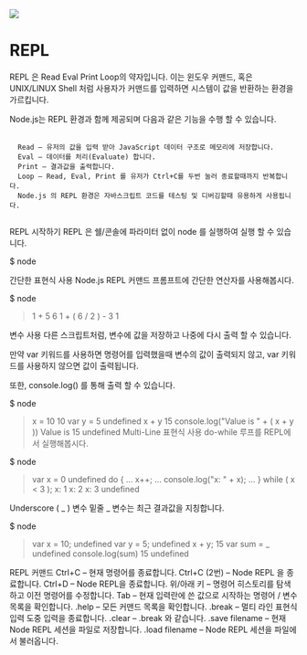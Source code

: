 <img src="https://velopert.com/wp-content/uploads/2016/02/nodejs-2560x1440-1024x576.png"></img>
# REPL
REPL 은 Read Eval Print Loop의 약자입니다. 이는 윈도우 커맨드, 혹은 UNIX/LINUX Shell 처럼 사용자가 커맨드를 입력하면 시스템이 값을 반환하는 환경을 가르킵니다.

Node.js는 REPL 환경과 함께 제공되며 다음과 같은 기능을 수행 할 수 있습니다.

<pre>
 <code>
  Read – 유저의 값을 입력 받아 JavaScript 데이터 구조로 메모리에 저장합니다.
  Eval – 데이터를 처리(Evaluate) 합니다.
  Print – 결과값을 출력합니다.
  Loop – Read, Eval, Print 를 유저가 Ctrl+C를 두번 눌러 종료할때까지 반복합니다.
  Node.js 의 REPL 환경은 자바스크립트 코드를 테스팅 및 디버깅할때 유용하게 사용됩니다.
 </code>
</pre>
 

REPL 시작하기
REPL 은 쉘/콘솔에 파라미터 없이 node 를 실행하여 실행 할 수 있습니다.

$ node
>
간단한 표현식 사용
Node.js REPL 커맨드 프롬프트에 간단한 연산자를 사용해봅시다.

$ node
> 1 + 5
6
> 1 + ( 6 / 2 ) - 3
1
>
변수 사용
다른 스크립트처럼, 변수에 값을 저장하고 나중에 다시 출력 할 수 있습니다.

만약 var 키워드를 사용하면 명령어를 입력했을때 변수의 값이 출력되지 않고, var 키워드를 사용하지 않으면 값이 출력됩니다.

또한, console.log() 를 통해 출력 할 수 있습니다.

$ node
> x = 10
10
> var y = 5
undefined
> x + y
15
> console.log("Value is " + ( x + y ))
Value is 15
undefined
Multi-Line 표현식 사용
do-while 루프를 REPL에서 실행해봅시다.

$ node
> var x = 0
undefined
> do {
... x++;
... console.log("x: " + x);
... } while ( x < 3 );
x: 1
x: 2
x: 3
undefined
>
Underscore ( _ ) 변수
밑줄 _ 변수는 최근 결과값을 지칭합니다.

$ node
> var x = 10;
undefined
> var y = 5;
undefined
> x + y;
15
> var sum = _
undefined
> console.log(sum)
15
undefined
>
 

REPL 커맨드
Ctrl+C – 현재 명령어를 종료합니다.
Ctrl+C (2번)  – Node REPL 을 종료합니다.
Ctrl+D – Node REPL을 종료합니다.
위/아래 키 – 명령어 히스토리를 탐색하고 이전 명령어를 수정합니다.
Tab – 현재 입력란에 쓴 값으로 시작하는 명령어 / 변수 목록을 확인합니다.
.help – 모든 커맨드 목록을 확인합니다.
.break – 멀티 라인 표현식 입력 도중 입력을 종료합니다.
.clear – .break 와 같습니다.
.save filename – 현재 Node REPL 세션을 파일로 저장합니다.
.load filename – Node REPL 세션을 파일에서 불러옵니다.
